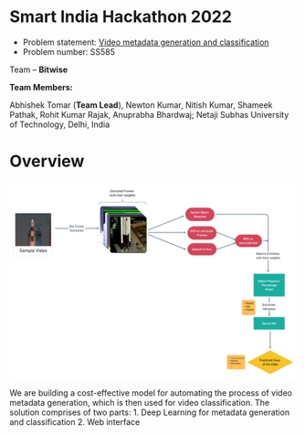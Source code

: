 # Smart India Hackathon 2022

+ Problem statement: [Video metadata generation and classification](https://sih.gov.in/sih2022PS)
+ Problem number: SS585

Team – <b>Bitwise</b>

<b>Team Members:</b>

Abhishek Tomar (<b>Team Lead</b>), Newton Kumar, Nitish Kumar, Shameek Pathak, Rohit Kumar Rajak, Anuprabha Bhardwaj;
Netaji Subhas University of Technology, Delhi, India


# Overview
<img src="https://github.com/newtonHesienberg/SIH22-Bitwise/blob/main/Block%20Diagram.png">

We are building a cost-effective model for automating the process of video metadata generation, which is then used for video classification. The solution comprises of two parts:
    1. Deep Learning for metadata generation and classification
    2. Web interface 

